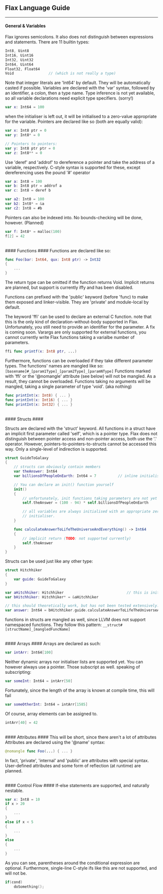 ## Flax Language Guide ##
-------------------------

#### General & Variables ####

Flax ignores semicolons.
It also does not distinguish between expressions and statements.
There are 11 builtin types:

```swift
Int8, Uint8
Int16, Uint16
Int32, Uint32
Int64, Uint64
Float32, Float64
Void                // (which is not really a type)
```

Note that integer literals are 'Int64' by default. They will be automatically casted if possible.
Variables are declared with the 'var' syntax, followed by an identifier, a colon, then a type name.
Type inference is not yet available, so all variable declarations need explicit type specifiers. (sorry!)

```swift
var x: Int64 = 100
```

when the initialiser is left out, it will be initialised to a zero-value appropriate for the variable.
Pointers are declared like so (both are equally valid):

```swift
var x: Int8 ptr = 0
var y: Int8* = 0

// Pointers to pointers:
var y: Int8 ptr ptr = 0
var z: Int8** = 0
```

Use 'deref' and 'addrof' to dereference a pointer and take the address of a variable, respectively.
C-style syntax is supported for these, except dereferencing uses the pound '#' operator

```swift
var a: Int8 = 100
var b: Int8 ptr = addrof a
var c: Int8 = deref b

var a2: Int8 = 100
var b2: Int8* = &a
var c2: Int8 = #b

```

Pointers can also be indexed into. No bounds-checking will be done, however. (Planned)

```swift
var f: Int8* = malloc(100)
f[2] = 42
```

<br/>
#### Functions ####
Functions are declared like so:

```swift
func Foo(bar: Int64, qux: Int8 ptr) -> Int32
{
	...
}
```

The return type can be omitted if the function returns Void.
Implicit returns are planned, but support is currently iffy and has been disabled.

Functions can prefixed with the 'public' keyword (before 'func) to make them exposed and linker-visible. They are 'private' and module-local by default.


The keyword 'ffi' can be used to declare an external C function.
note that this is the only kind of declaration-without-body supported in Flax.
Unfortunately, you still need to provide an identifier for the parameter. A fix is coming soon.
Varargs are only supported for external functions, you cannot currently write Flax functions taking a varialbe
number of parameters.

```swift
ffi func printf(x: Int8 ptr, ...)
```

Furthermore, functions can be overloaded if they take different parameter types.
The functions' names are mangled like so:
`[basename]#_[param1Type]_[param2Type]_[paramNType]`
Functions marked with 'ffi' or the '@nomangle' attribute (see below) will not be mangled.
As a result, they cannot be overloaded.
Functions taking no arguments will be mangled, taking a single parameter of type 'void'. (aka nothing)

```swift
func printInt(x: Int8) { ... }
func printInt(x: Int16) { ... }
func printInt(x: Int32) { ... }
```


<br/>
#### Structs ####

Structs are declared with the 'struct' keyword.
All functions in a struct have an implicit first parameter called 'self', which is a pointer type.
Flax does not distinguish between pointer access and non-pointer access, both use the '.' operator.
However, pointers-to-pointers-to-structs cannot be accessed this way. Only a single-level of indirection is supported.

```swift
struct GuideToGalaxy
{
	// structs can obviously contain members
	var theAnswer: Int64
	var billionsOfPeopleOnEarth: Int64 = 7			// inline initialisers are allowed.

	// You can declare an init() function yourself
	init()
	{
		// unfortunately, init functions taking parameters are not yet supported.
		self.theAnswer = (100 - 94) * self.billionsOfPeopleOnEarth

		// all variables are always initialised with an appropriate zero-value, regardless of the presence of a user-defined
		// initialiser.
	}

	func calculateAnswerToLifeTheUniverseAndEverything() -> Int64
	{
		// implicit return (TODO: not supported currently)
		self.theAnswer
	}
}
```

Structs can be used just like any other type:

```swift
struct Hitchhiker
{
	var guide: GuideToGalaxy
}

var aHitchhiker: Hitchhiker								// this is initialised with a default initialiser.
var bHitchhiker: Hitchhiker* = &aHitchhiker

// this should theoretically work, but has not been tested extensively. (struct members in structs)
var answer: Int64 = bHitchhiker.guide.calculateAnswerToLifeTheUniverseAndEverything()

```
functions in structs are mangled as well, since LLVM does not support namespaced functions.
They follow this pattern:
`__struct#[structName]_[mangledFuncName]`



<br/>
#### Arrays ####
Arrays are declared as such:

```swift
var intArr: Int64[100]
```

Neither dynamic arrays nor initialiser lists are supported yet.
You can however always use a pointer. Those subscript as well.
speaking of subscripting:

```swift
var someInt: Int64 = intArr[50]
```

Fortunately, since the length of the array is known at compile time, this will fail

```swift
var someOtherInt: Int64 = intArr[1585]
```

Of course, array elements can be assigned to.

```swift
intArr[40] = 42
```



<br/>
#### Attributes ####
This will be short, since there aren't a lot of attributes
Attributes are declared using the '@name' syntax:

```swift
@nomangle func Foo(...) { ... }
```
In fact, 'private', 'internal' and 'public' are attributes with special syntax.
User-defined attributes and some form of reflection (at runtime) are planned.

<br />
#### Control Flow ####
If-else statements are supported, and naturally nestable.

```swift
var x: Int8 = 10
if x > 20
{
	...
}
else if x < 5
{
	...
}
else
{
	...
}
```


As you can see, parentheses around the conditional expression
are optional.
Furthermore, single-line C-style ifs like this
are not supported, and will not be.

```c
if(cond)
	doSomething();

```

